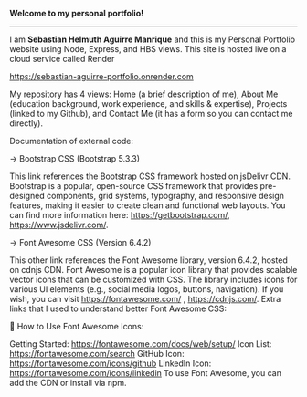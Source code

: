 **Welcome to my personal portfolio!**
__________________________________________________________________________________________________

I am **Sebastian Helmuth Aguirre Manrique** and this is my Personal Portfolio website using Node, Express, and HBS views. This site is hosted live on a cloud service called Render

https://sebastian-aguirre-portfolio.onrender.com

My repository has 4 views: Home (a brief description of me), About Me (education background, work experience, and skills & expertise), Projects 
(linked to my Github), and Contact Me (it has a form so you can contact me directly).

Documentation of external code:

 -> Bootstrap CSS (Bootstrap 5.3.3)

 <link rel="stylesheet" href="https://cdn.jsdelivr.net/npm/bootstrap@5.3.3/dist/css/bootstrap.min.css" integrity="sha384-QWTKZyjpPEjISv5WaRU9OFeRpok6YctnYmDr5pNlyT2bRjXh0JMhjY6hW+ALEwIH" crossorigin="anonymous">

This link references the Bootstrap CSS framework hosted on jsDelivr CDN. Bootstrap is a popular, open-source CSS framework that provides pre-designed components, grid systems, typography, and responsive design features, making it easier to create clean and functional web layouts. You can find more information here: https://getbootstrap.com/, https://www.jsdelivr.com/.

-> Font Awesome CSS (Version 6.4.2)

<link rel="stylesheet" href="https://cdnjs.cloudflare.com/ajax/libs/font-awesome/6.4.2/css/all.min.css">


This other link references the Font Awesome library, version 6.4.2, hosted on cdnjs CDN. Font Awesome is a popular icon library that provides scalable vector icons that can be customized with CSS. The library includes icons for various UI elements (e.g., social media logos, buttons, navigation). If you wish, you can visit https://fontawesome.com/ , https://cdnjs.com/.
Extra links that I used to understand better Font Awesome CSS:

📌 How to Use Font Awesome Icons:

Getting Started: https://fontawesome.com/docs/web/setup/
Icon List: https://fontawesome.com/search
GitHub Icon: https://fontawesome.com/icons/github
LinkedIn Icon: https://fontawesome.com/icons/linkedin
To use Font Awesome, you can add the CDN or install via npm.

